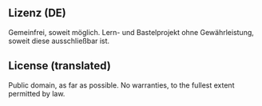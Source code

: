 ## Lizenz (DE)

Gemeinfrei, soweit möglich. Lern- und Bastelprojekt ohne Gewährleistung, soweit diese ausschließbar ist.

## License (translated)

Public domain, as far as possible. No warranties, to the fullest extent permitted by law.
